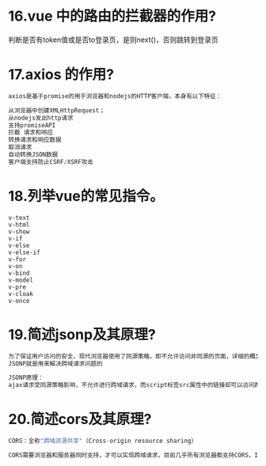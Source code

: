 # 16.vue 中的路由的拦截器的作用?
判断是否有token值或是否to登录页，是则next()，否则跳转到登录页
# 17.axios 的作用?
```python
axios是基于promise的用于浏览器和nodejs的HTTP客户端，本身有以下特征：

从浏览器中创建XMLHttpRequest；
从nodejs发出http请求
支持promiseAPI
拦截 请求和响应
转换请求和响应数据
取消请求
自动转换JSON数据
客户端支持防止CSRF/XSRF攻击
```
# 18.列举vue的常见指令。
```vue
v-text
v-html
v-show
v-if
v-else
v-else-if
v-for
v-on
v-bind
v-model
v-pre
v-cloak
v-once
```
# 19.简述jsonp及其原理?
```python
为了保证用户访问的安全，现代浏览器使用了同源策略，即不允许访问非同源的页面，详细的概念大家可以自行百度。这里大家只要知道，在ajax中，不允许请求非同源的URL就可以了，比如www.a.com下的一个页面，其中的ajax请求是不允许访问www.b.com/c.php这样一个页面的。
JSONP就是用来解决跨域请求问题的

JSONP原理：
ajax请求受同源策略影响，不允许进行跨域请求，而script标签src属性中的链接却可以访问跨域的js脚本，利用这个特性，服务端不再返回JSON格式的数据，而是返回一段调用某个函数的js代码，在src中进行了调用，这样实现了跨域。
```
# 20.简述cors及其原理?
```python
CORS：全称"跨域资源共享"（Cross-origin resource sharing）

CORS需要浏览器和服务器同时支持，才可以实现跨域请求，目前几乎所有浏览器都支持CORS，IE则不能低于IE10。CORS的整个过程都由浏览器自动完成，前端无需做任何设置，跟平时发送ajax请求并无差异。so，实现CORS的关键在于服务器，只要服务器实现CORS接口，就可以实现跨域通信。
```
##### 